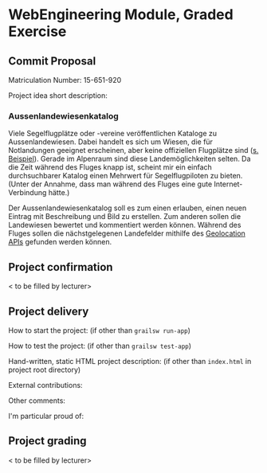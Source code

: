# WebEngineering Module, Graded Exercise

## Commit Proposal

Matriculation Number: 15-651-920

Project idea short description: 

### Aussenlandewiesenkatalog
Viele Segelflugplätze oder -vereine veröffentlichen Kataloge zu Aussenlandewiesen. Dabei handelt es sich um Wiesen, die für Notlandungen geeignet erscheinen, aber keine offiziellen Flugplätze sind ([s. Beispiel](http://www.streckenflug.at/logos/sip_2011_8.jpg)). Gerade im Alpenraum sind diese Landemöglichkeiten selten. Da die Zeit während des Fluges knapp ist, scheint mir ein einfach durchsuchbarer Katalog einen Mehrwert für Segelflugpiloten zu bieten. (Unter der Annahme, dass man während des Fluges eine gute Internet-Verbindung hätte.)

Der Aussenlandewiesenkatalog soll es zum einen erlauben, einen neuen Eintrag mit Beschreibung und Bild zu erstellen. Zum anderen sollen die Landewiesen bewertet und kommentiert werden können.
Während des Fluges sollen die nächstgelegenen Landefelder mithilfe des [Geolocation APIs](https://developer.mozilla.org/en-US/docs/Web/API/Geolocation) gefunden werden können.


## Project confirmation

< to be filled by lecturer>


## Project delivery <to be filled by student>

How to start the project: (if other than `grailsw run-app`)

How to test the project:  (if other than `grailsw test-app`)

Hand-written, static HTML 
project description:      (if other than `index.html` in project root directory)

External contributions:

Other comments: 

I'm particular proud of:


## Project grading 

< to be filled by lecturer>